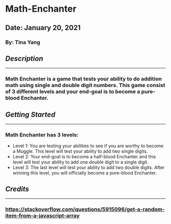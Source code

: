 # Math-Enchanter
## Date: January 20, 2021
### By: Tina Yang

## ***Description***
***
### Math Enchanter is a game that tests your ability to do addition math using single and double digit numbers.  This game consist of 3 different levels and your end-goal is to become a pure-blood Enchanter.

## ***Getting Started***
***
### Math Enchanter has 3 levels:
* Level 1: You are testing your abilities to see if you are worthy to become a Muggle. This level will test your ability to add two single digits. 
* Level 2: Your end-goal is to become a half-blood Enchanter and this level will test your ability to add one double digit to a single digit. 
* Level 3: The last level will test your ability to add two double digits. After winning this level, you will officially become a pure-blood Enchanter.

## ***Credits***
***
### https://stackoverflow.com/questions/5915096/get-a-random-item-from-a-javascript-array